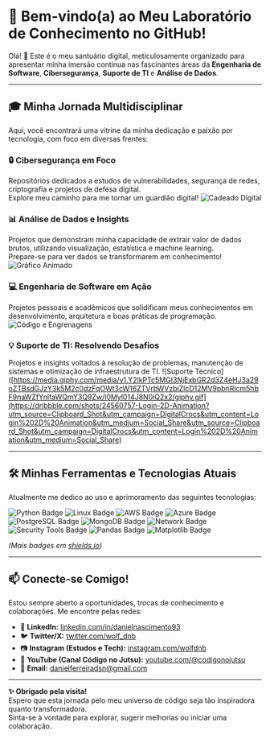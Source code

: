 # 🚀 Bem-vindo(a) ao Meu Laboratório de Conhecimento no GitHub!

Olá! 👋 Este é o meu santuário digital, meticulosamente organizado para apresentar minha imersão contínua nas fascinantes áreas da **Engenharia de Software**, **Cibersegurança**, **Suporte de TI** e **Análise de Dados**.

---

## 🎓 Minha Jornada Multidisciplinar

Aqui, você encontrará uma vitrine da minha dedicação e paixão por tecnologia, com foco em diversas frentes:

### 🔒 Cibersegurança em Foco
Repositórios dedicados a estudos de vulnerabilidades, segurança de redes, criptografia e projetos de defesa digital.  
Explore meu caminho para me tornar um guardião digital!
![Cadeado Digital](https://media.giphy.com/media/v1.Y2lkPTc5MGI3NjExYTlwMXc3cjl0NmVnaDVzN3J3aWoxb3F0OW5kdGw0aTV4N2J6Nnl6ZSZlcD12MV9pbnRlcm5hbF9naWZfYnlfaWQmY3Q9Zw/3o7TKaL2c60L9XjWKs/giphy.gif)

### 📊 Análise de Dados e Insights
Projetos que demonstram minha capacidade de extrair valor de dados brutos, utilizando visualização, estatística e machine learning.  
Prepare-se para ver dados se transformarem em conhecimento!
![Gráfico Animado](https://media.giphy.com/media/v1.Y2lkPTc5MGI3NjExZjB0amFpazEwYTRhbXcxMmh0bXBmeW12MnI1eGRrNXJ4aHRkYmZ6eSZlcD12MV9pbnRlcm5hbF9naWZfYnlfaWQmY3Q9Zw/26tn32hT9L9NfK9DG/giphy.gif)

### 💻 Engenharia de Software em Ação
Projetos pessoais e acadêmicos que solidificam meus conhecimentos em desenvolvimento, arquitetura e boas práticas de programação.
![Código e Engrenagens](https://media.giphy.com/media/v1.Y2lkPTc5MGI3NjExbDVnbDN6Mm4zMHNocG95em81dm0zZTB4eG82YXFobmY1dGlkdHhpMiZlcD12MV9pbnRlcm5hbF9naWZfYnlfaWQmY3Q9Zw/xT39Dm3D0V0Uo02uM0/giphy.gif)

### 💡 Suporte de TI: Resolvendo Desafios
Projetos e insights voltados à resolução de problemas, manutenção de sistemas e otimização de infraestrutura de TI.
![Suporte Técnico]([https://media.giphy.com/media/v1.Y2lkPTc5MGI3NjExbGR2d3Z4eHJ3a29oZTBsdGJzY3k5M2c0dzFqOWt3cW16ZTVrbWVzbiZlcD12MV9pbnRlcm5hbF9naWZfYnlfaWQmY3Q9Zw/l0Myl014J8N0iQ2x2/giphy.gif](https://dribbble.com/shots/24560757-Login-2D-Animation?utm_source=Clipboard_Shot&utm_campaign=DigitalCrocs&utm_content=Login%202D%20Animation&utm_medium=Social_Share&utm_source=Clipboard_Shot&utm_campaign=DigitalCrocs&utm_content=Login%202D%20Animation&utm_medium=Social_Share)

---

## 🛠️ Minhas Ferramentas e Tecnologias Atuais

Atualmente me dedico ao uso e aprimoramento das seguintes tecnologias:

![Python Badge](https://img.shields.io/badge/python-3670A0?style=for-the-badge&logo=python&logoColor=ffdd54)
![Linux Badge](https://img.shields.io/badge/linux-FCC624?style=for-the-badge&logo=linux&logoColor=black)
![AWS Badge](https://img.shields.io/badge/AWS-%23FF9900.svg?style=for-the-badge&logo=amazon-aws&logoColor=white)
![Azure Badge](https://img.shields.io/badge/Azure-%230078D4.svg?style=for-the-badge&logo=microsoft-azure&logoColor=white)
![PostgreSQL Badge](https://img.shields.io/badge/PostgreSQL-%23316192.svg?style=for-the-badge&logo=postgresql&logoColor=white)
![MongoDB Badge](https://img.shields.io/badge/MongoDB-%2347A248.svg?style=for-the-badge&logo=mongodb&logoColor=white)
![Network Badge](https://img.shields.io/badge/Networking-blue?style=for-the-badge&logo=network-rail&logoColor=white)
![Security Tools Badge](https://img.shields.io/badge/Security%20Tools-gray?style=for-the-badge&logo=hackthebox&logoColor=white)
![Pandas Badge](https://img.shields.io/badge/pandas-%23150458.svg?style=for-the-badge&logo=pandas&logoColor=white)
![Matplotlib Badge](https://img.shields.io/badge/Matplotlib-%23ffffff.svg?style=for-the-badge&logo=Matplotlib&logoColor=black)

*(Mais badges em [shields.io](https://shields.io/))*

---

## 📫 Conecte-se Comigo!

Estou sempre aberto a oportunidades, trocas de conhecimento e colaborações. Me encontre pelas redes:

* 💼 **LinkedIn:** [linkedin.com/in/danielnascimento93](https://www.linkedin.com/in/danielnascimento93)
* 🐦 **Twitter/X:** [twitter.com/wolf_dnb](https://twitter.com/wolf_dnb)
* 📷 **Instagram (Estudos e Tech):** [instagram.com/wolfdnb](https://instagram.com/wolfdnb)
* 🎥 **YouTube (Canal Código no Jutsu):** [youtube.com/@codigonojutsu](https://youtube.com/@codigonojutsu)
* 📧 **Email:** [danielferreiradsn@gmail.com](mailto:danielferreiradsn@gmail.com)

---

**✨ Obrigado pela visita!**  
Espero que esta jornada pelo meu universo de código seja tão inspiradora quanto transformadora.  
Sinta-se à vontade para explorar, sugerir melhorias ou iniciar uma colaboração.
